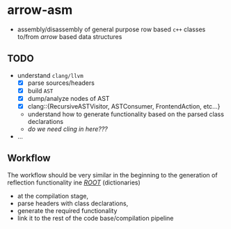 # arrow-asm
 - assembly/disassembly of general purpose row based `c++` classes to/from _arrow_ based data structures

## TODO
- understand `clang/llvm`
    - [x] parse sources/headers
    - [x] build `AST`
    - [x] dump/analyze nodes of AST
    - [x] clang::{RecursiveASTVisitor, ASTConsumer, FrontendAction, etc...}
    - understand how to generate functionality based on the parsed class declarations
    - _do we need cling in here???_
- ...

## Workflow
The workflow should be very similar in the beginning to the generation of reflection functionality ine [_ROOT_](https://root.cern.ch) (dictionaries)
 - at the compilation stage,
 - parse headers with class declarations,
 - generate the required functionality
 - link it to the rest of the code base/compilation pipeline
